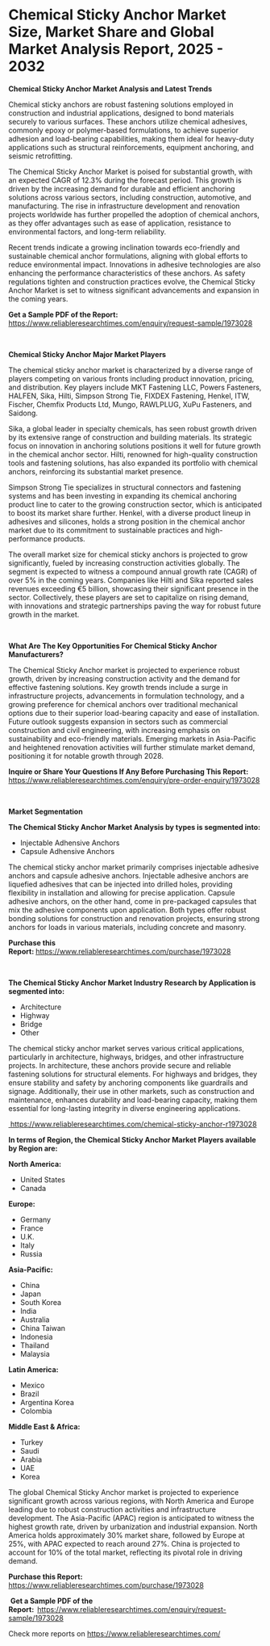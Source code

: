 <p><h1>Chemical Sticky Anchor Market Size, Market Share and Global Market Analysis Report, 2025 - 2032</h1></p><p><strong>Chemical Sticky Anchor Market Analysis and Latest Trends</strong></p>
<p><p>Chemical sticky anchors are robust fastening solutions employed in construction and industrial applications, designed to bond materials securely to various surfaces. These anchors utilize chemical adhesives, commonly epoxy or polymer-based formulations, to achieve superior adhesion and load-bearing capabilities, making them ideal for heavy-duty applications such as structural reinforcements, equipment anchoring, and seismic retrofitting.</p><p>The Chemical Sticky Anchor Market is poised for substantial growth, with an expected CAGR of 12.3% during the forecast period. This growth is driven by the increasing demand for durable and efficient anchoring solutions across various sectors, including construction, automotive, and manufacturing. The rise in infrastructure development and renovation projects worldwide has further propelled the adoption of chemical anchors, as they offer advantages such as ease of application, resistance to environmental factors, and long-term reliability.</p><p>Recent trends indicate a growing inclination towards eco-friendly and sustainable chemical anchor formulations, aligning with global efforts to reduce environmental impact. Innovations in adhesive technologies are also enhancing the performance characteristics of these anchors. As safety regulations tighten and construction practices evolve, the Chemical Sticky Anchor Market is set to witness significant advancements and expansion in the coming years.</p></p>
<p><strong>Get a Sample PDF of the Report:&nbsp;</strong> <a href="https://www.reliableresearchtimes.com/enquiry/request-sample/1973028?utm_campaign=2204&utm_medium=2&utm_source=Github&utm_content=ia&utm_term=04022025&utm_id=chemical-sticky-anchor">https://www.reliableresearchtimes.com/enquiry/request-sample/1973028</a></p>
<p>&nbsp;</p>
<p><strong>Chemical Sticky Anchor Major Market Players</strong></p>
<p><p>The chemical sticky anchor market is characterized by a diverse range of players competing on various fronts including product innovation, pricing, and distribution. Key players include MKT Fastening LLC, Powers Fasteners, HALFEN, Sika, Hilti, Simpson Strong Tie, FIXDEX Fastening, Henkel, ITW, Fischer, Chemfix Products Ltd, Mungo, RAWLPLUG, XuPu Fasteners, and Saidong.</p><p>Sika, a global leader in specialty chemicals, has seen robust growth driven by its extensive range of construction and building materials. Its strategic focus on innovation in anchoring solutions positions it well for future growth in the chemical anchor sector. Hilti, renowned for high-quality construction tools and fastening solutions, has also expanded its portfolio with chemical anchors, reinforcing its substantial market presence.</p><p>Simpson Strong Tie specializes in structural connectors and fastening systems and has been investing in expanding its chemical anchoring product line to cater to the growing construction sector, which is anticipated to boost its market share further. Henkel, with a diverse product lineup in adhesives and silicones, holds a strong position in the chemical anchor market due to its commitment to sustainable practices and high-performance products.</p><p>The overall market size for chemical sticky anchors is projected to grow significantly, fueled by increasing construction activities globally. The segment is expected to witness a compound annual growth rate (CAGR) of over 5% in the coming years. Companies like Hilti and Sika reported sales revenues exceeding €5 billion, showcasing their significant presence in the sector. Collectively, these players are set to capitalize on rising demand, with innovations and strategic partnerships paving the way for robust future growth in the market.</p></p>
<p>&nbsp;</p>
<p><strong>What Are The Key Opportunities For Chemical Sticky Anchor Manufacturers?</strong></p>
<p><p>The Chemical Sticky Anchor market is projected to experience robust growth, driven by increasing construction activity and the demand for effective fastening solutions. Key growth trends include a surge in infrastructure projects, advancements in formulation technology, and a growing preference for chemical anchors over traditional mechanical options due to their superior load-bearing capacity and ease of installation. Future outlook suggests expansion in sectors such as commercial construction and civil engineering, with increasing emphasis on sustainability and eco-friendly materials. Emerging markets in Asia-Pacific and heightened renovation activities will further stimulate market demand, positioning it for notable growth through 2028.</p></p>
<p><strong>Inquire or Share Your Questions If Any Before Purchasing This Report:</strong> <a href="https://www.reliableresearchtimes.com/enquiry/pre-order-enquiry/1973028?utm_campaign=2204&utm_medium=2&utm_source=Github&utm_content=ia&utm_term=04022025&utm_id=chemical-sticky-anchor">https://www.reliableresearchtimes.com/enquiry/pre-order-enquiry/1973028</a></p>
<p>&nbsp;</p>
<p><strong>Market Segmentation</strong></p>
<p><strong>The Chemical Sticky Anchor Market Analysis by types is segmented into:</strong></p>
<p><ul><li>Injectable Adhensive Anchors</li><li>Capsule Adhensive Anchors</li></ul></p>
<p><p>The chemical sticky anchor market primarily comprises injectable adhesive anchors and capsule adhesive anchors. Injectable adhesive anchors are liquefied adhesives that can be injected into drilled holes, providing flexibility in installation and allowing for precise application. Capsule adhesive anchors, on the other hand, come in pre-packaged capsules that mix the adhesive components upon application. Both types offer robust bonding solutions for construction and renovation projects, ensuring strong anchors for loads in various materials, including concrete and masonry.</p></p>
<p><strong>Purchase this Report:&nbsp;</strong><a href="https://www.reliableresearchtimes.com/purchase/1973028?utm_campaign=2204&utm_medium=2&utm_source=Github&utm_content=ia&utm_term=04022025&utm_id=chemical-sticky-anchor">https://www.reliableresearchtimes.com/purchase/1973028</a></p>
<p>&nbsp;</p>
<p><strong>The Chemical Sticky Anchor Market Industry Research by Application is segmented into:</strong></p>
<p><ul><li>Architecture</li><li>Highway</li><li>Bridge</li><li>Other</li></ul></p>
<p><p>The chemical sticky anchor market serves various critical applications, particularly in architecture, highways, bridges, and other infrastructure projects. In architecture, these anchors provide secure and reliable fastening solutions for structural elements. For highways and bridges, they ensure stability and safety by anchoring components like guardrails and signage. Additionally, their use in other markets, such as construction and maintenance, enhances durability and load-bearing capacity, making them essential for long-lasting integrity in diverse engineering applications.</p></p>
<p><a href="https://www.reliableresearchtimes.com/chemical-sticky-anchor-r1973028?utm_campaign=2204&utm_medium=2&utm_source=Github&utm_content=ia&utm_term=04022025&utm_id=chemical-sticky-anchor">&nbsp;https://www.reliableresearchtimes.com/chemical-sticky-anchor-r1973028</a></p>
<p><strong>In terms of Region, the Chemical Sticky Anchor Market Players available by Region are:</strong></p>
<p>
    <p> <strong> North America: </strong>
        <ul>
            <li>United States</li>
            <li>Canada</li>
        </ul>
        </p> 
    <p> <strong> Europe: </strong>
        <ul>
            <li>Germany</li>
            <li>France</li>
            <li>U.K.</li>
            <li>Italy</li>
            <li>Russia</li>
        </ul>
        </p> 
    <p> <strong> Asia-Pacific: </strong>
        <ul>
            <li>China</li>
            <li>Japan</li>
            <li>South Korea</li>
            <li>India</li>
            <li>Australia</li>
            <li>China Taiwan</li>
            <li>Indonesia</li>
            <li>Thailand</li>
            <li>Malaysia</li>
        </ul>
        </p> 
    <p> <strong> Latin America: </strong>
        <ul>
            <li>Mexico</li>
            <li>Brazil</li>
            <li>Argentina Korea</li>
            <li>Colombia</li>
        </ul>
        </p> 
    <p> <strong> Middle East & Africa: </strong>
        <ul>
            <li>Turkey</li>
            <li>Saudi</li>
            <li>Arabia</li>
            <li>UAE</li>
            <li>Korea</li>
        </ul>
    </p>
    </p>
<p><p>The global Chemical Sticky Anchor market is projected to experience significant growth across various regions, with North America and Europe leading due to robust construction activities and infrastructure development. The Asia-Pacific (APAC) region is anticipated to witness the highest growth rate, driven by urbanization and industrial expansion. North America holds approximately 30% market share, followed by Europe at 25%, with APAC expected to reach around 27%. China is projected to account for 10% of the total market, reflecting its pivotal role in driving demand.</p></p>
<p><strong>Purchase this Report: </strong><a href="https://www.reliableresearchtimes.com/purchase/1973028?utm_campaign=2204&utm_medium=2&utm_source=Github&utm_content=ia&utm_term=04022025&utm_id=chemical-sticky-anchor">https://www.reliableresearchtimes.com/purchase/1973028</a></p>
<p>&nbsp;<strong>Get a Sample PDF of the Report:&nbsp;&nbsp;</strong><a href="https://www.reliableresearchtimes.com/enquiry/request-sample/1973028?utm_campaign=2204&utm_medium=2&utm_source=Github&utm_content=ia&utm_term=04022025&utm_id=chemical-sticky-anchor">https://www.reliableresearchtimes.com/enquiry/request-sample/1973028</a></p>
<p><strong></strong></p>
<p>Check more reports on <a href="https://www.reliableresearchtimes.com/?utm_campaign=2204&utm_medium=2&utm_source=Github&utm_content=ia&utm_term=04022025&utm_id=chemical-sticky-anchor">https://www.reliableresearchtimes.com/</a></p>